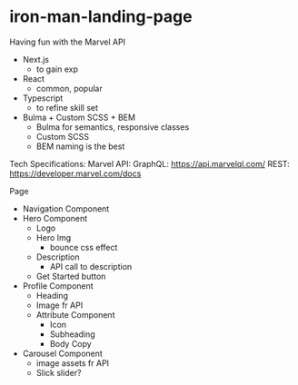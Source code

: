 # iron-man-landing-page
Having fun with the Marvel API

* Next.js
   * to gain exp
* React
   * common, popular
* Typescript
   * to refine skill set
* Bulma + Custom SCSS + BEM
   * Bulma for semantics, responsive classes
   * Custom SCSS
   * BEM naming is the best

Tech Specifications:
Marvel API: 
GraphQL: https://api.marvelql.com/ 
REST: https://developer.marvel.com/docs

Page
* Navigation Component
* Hero Component
    * Logo
    * Hero Img
        * bounce css effect
    * Description
        * API call to description
    * Get Started button
* Profile Component
    * Heading
    * Image fr API
    * Attribute Component
        * Icon
        * Subheading
        * Body Copy
* Carousel Component
  * image assets fr API
  * Slick slider?